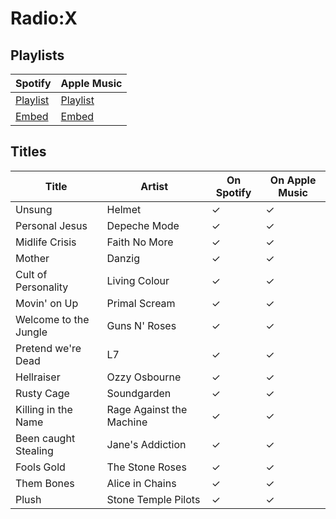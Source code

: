# Radio:X

## Playlists

Spotify                                                                                                     | Apple Music
----------------------------------------------------------------------------------------------------------- | --------------------------------------------------------------------------------------------------------------
[Playlist](https://open.spotify.com/user/marauderxtreme/playlist/1faEgGbQdnLybKbjGuGfG9)                    | [Playlist](https://itunes.apple.com/de/playlist/gta-san-andreas-radio-x/idpl.e803a694327548549aefc79c9c1cc4fa)
[Embed](https://embed.spotify.com/?uri=spotify%3Auser%3Amarauderxtreme%3Aplaylist%3A1faEgGbQdnLybKbjGuGfG9) | [Embed](https://tools.applemusic.com/embed/v1/playlist/pl.e803a694327548549aefc79c9c1cc4fa)

## Titles

Title                 | Artist                   | On Spotify | On Apple Music
--------------------- | ------------------------ | ---------- | --------
Unsung                | Helmet                   | ✓          | ✓
Personal Jesus        | Depeche Mode             | ✓          | ✓
Midlife Crisis        | Faith No More            | ✓          | ✓
Mother                | Danzig                   | ✓          | ✓
Cult of Personality   | Living Colour            | ✓          | ✓
Movin' on Up          | Primal Scream            | ✓          | ✓
Welcome to the Jungle | Guns N' Roses            | ✓          | ✓
Pretend we're Dead    | L7                       | ✓          | ✓
Hellraiser            | Ozzy Osbourne            | ✓          | ✓
Rusty Cage            | Soundgarden              | ✓          | ✓
Killing in the Name   | Rage Against the Machine | ✓          | ✓
Been caught Stealing  | Jane's Addiction         | ✓          | ✓
Fools Gold            | The Stone Roses          | ✓          | ✓
Them Bones            | Alice in Chains          | ✓          | ✓
Plush                 | Stone Temple Pilots      | ✓          | ✓
